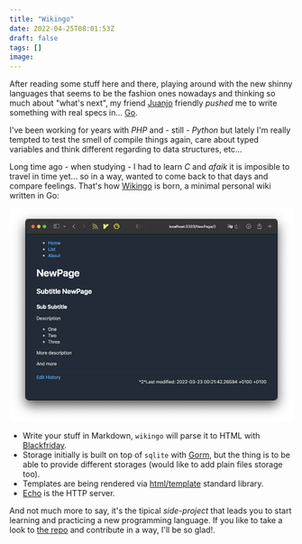 ```yaml
---
title: "Wikingo"
date: 2022-04-25T08:01:53Z
draft: false
tags: []
image: 
---
```


After reading some stuff here and there, playing around with the new shinny languages that seems to be the fashion ones nowadays and thinking so much about "what's next", my friend [Juanjo](https://usebox.net) friendly *pushed* me to write something with real specs in... [Go](https://go.dev).

I've been working for years with *PHP* and - still - *Python* but lately I'm really tempted to test the smell of compile things again, care about typed variables and think different regarding to data structures, etc...

Long time ago - when studying - I had to learn *C* and *afaik* it is imposible to travel in time yet... so in a way, wanted to come back to that days and compare feelings. That's how [Wikingo](https://github.com/oscarmlage/wikingo) is born, a minimal personal wiki written in Go:

![Wikingo Screenshot](gallery/wikingo.png)

* Write your stuff in Markdown, `wikingo` will parse it to HTML with [Blackfriday](https://github.com/russross/blackfriday).
* Storage initially is built on top of `sqlite` with [Gorm](https://gorm.io/), but the thing is to be able to provide different storages (would like to add plain files storage too).
* Templates are being rendered via [html/template](https://pkg.go.dev/html/template) standard library.
* [Echo](https://echo.labstack.com/) is the HTTP server.

And not much more to say, it's the tipical *side-project* that leads you to start learning and practicing a new programming language. If you like to take a look to [the repo](https://github.com/oscarmlage/wikingo) and contribute in a way, I'll be so glad!.

